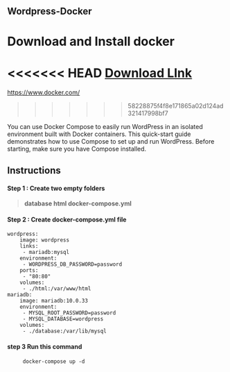 ## Wordpress-Docker

# Download and Install docker 
<<<<<<< HEAD
  [Download LInk](https://www.docker.com/)
=======
  https://www.docker.com/
>>>>>>> 58228875f4f8e171865a02d124ad321417998bf7

You can use Docker Compose to easily run WordPress in an isolated environment built with Docker containers. This quick-start guide demonstrates how to use Compose to set up and run WordPress. Before starting, make sure you have Compose installed.

## Instructions 

#### Step 1 : Create two empty folders 
>**database
html
docker-compose.yml**


#### Step 2 : Create docker-compose.yml file
```
wordpress:
    image: wordpress
    links:
     - mariadb:mysql
    environment:
     - WORDPRESS_DB_PASSWORD=password
    ports:
     - "80:80"
    volumes:
     - ./html:/var/www/html
mariadb:
    image: mariadb:10.0.33
    environment:
     - MYSQL_ROOT_PASSWORD=password
     - MYSQL_DATABASE=wordpress
    volumes:
     - ./database:/var/lib/mysql
```
#### step 3 Run this command
         docker-compose up -d

